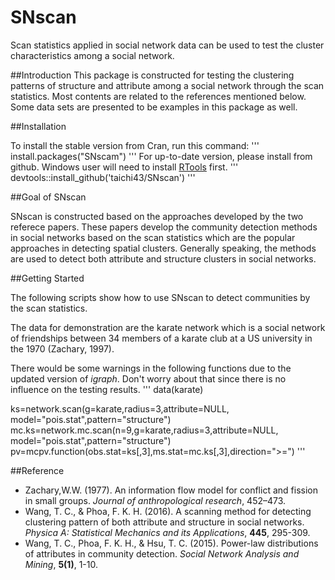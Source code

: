 # SNscan
Scan statistics applied in social network data can be used to test the cluster characteristics among a social network.

##Introduction
This package is constructed for testing the clustering patterns of structure and attribute among a
social network through the scan statistics. Most contents are related to the references mentioned
below. Some data sets are presented to be examples in this package as well.

##Installation

To install the stable version from Cran, run this command:
'''
install.packages("SNscam")
'''
For up-to-date version, please install from github. Windows user will need to install [RTools](https://cran.r-project.org/bin/windows/Rtools/) first.
'''
devtools::install_github('taichi43/SNscan')
'''

##Goal of SNscan

SNscan is constructed based on the approaches developed by the two referece papers. These papers develop the community detection methods in social networks based on the scan statistics which are the popular approaches in detecting spatial clusters. Generally speaking, the methods are used to detect both attribute and structure clusters in social networks.

##Getting Started

The following scripts show how to use SNscan to detect communities by the scan statistics.

The data for demonstration are the karate network which is a social network of friendships between 34 members of a karate club at a US university in the 1970 (Zachary, 1997).

There would be some warnings in the following functions due to the updated version of *igraph*. Don't worry about that since there is no influence on the testing results.
'''
data(karate)

ks=network.scan(g=karate,radius=3,attribute=NULL,
	model="pois.stat",pattern="structure")	
mc.ks=network.mc.scan(n=9,g=karate,radius=3,attribute=NULL,
	model="pois.stat",pattern="structure")	
pv=mcpv.function(obs.stat=ks[,3],ms.stat=mc.ks[,3],direction=">=")
'''

##Reference
- Zachary,W.W. (1977). An information flow model for conflict and fission in small groups. *Journal
of anthropological research*, 452–473.
- Wang, T. C., & Phoa, F. K. H. (2016). A scanning method for detecting clustering pattern of both
attribute and structure in social networks. *Physica A: Statistical Mechanics and its Applications*,
**445**, 295-309.
- Wang, T. C., Phoa, F. K. H., & Hsu, T. C. (2015). Power-law distributions of attributes in community
detection. *Social Network Analysis and Mining*, **5(1)**, 1-10.
